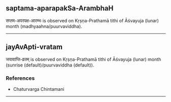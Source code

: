 ## saptama-aparapakSa-ArambhaH

सप्तम-अपरपक्ष-आरम्भः is observed on Kṛṣṇa-Prathamā tithi of Āśvayuja (lunar) month (madhyaahna/puurvaviddha).


---
## jayAvApti-vratam

जयावाप्ति-व्रतम् is observed on Kṛṣṇa-Prathamā tithi of Āśvayuja (lunar) month (sunrise (default)/puurvaviddha (default)).


### References
* Chaturvarga Chintamani

---

